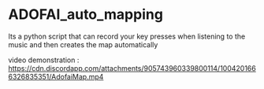 # ADOFAI_auto_mapping
Its a python script that can record your key presses when listening to the music and then creates the map automatically

video demonstration : https://cdn.discordapp.com/attachments/905743960339800114/1004201666326835351/AdofaiMap.mp4
